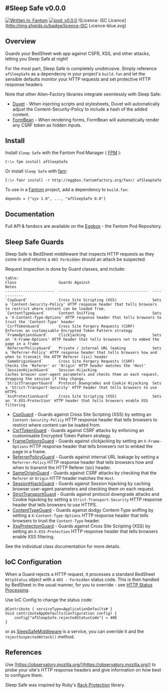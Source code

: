 #Sleep Safe v0.0.0
---

[![Written in: Fantom](http://img.shields.io/badge/written%20in-Fantom-lightgray.svg)](http://fantom-lang.org/)
[![pod: v0.0.0](http://img.shields.io/badge/pod-v0.0.0-yellow.svg)](http://www.fantomfactory.org/pods/afSleepSafe)
![Licence: ISC Licence](http://img.shields.io/badge/licence-ISC Licence-blue.svg)

## Overview

Guards your BedSheet web app against CSFR, XSS, and other attacks, letting you Sleep Safe at night!

For the most part, Sleep Safe is completely unobtrusive. Simply reference `afSleepSafe` as a dependecny in your project's `build.fan` and let the sensible defaults monitor your HTTP requests and set protective HTTP response headers.

Note that other Alien-Factory libraries integrate seemlessly with Sleep Safe:

- [Duvet](http://eggbox.fantomfactory.org/pods/afDuvet) - When injecting scripts and stylesheets, Duvet will automatically adjust the Content-Security-Policy to include a hash of the added content.
- [FormBean](http://eggbox.fantomfactory.org/pods/afFormBean) - When rendering forms, FormBean will automatically render any CSRF token as hidden inputs.

## Install

Install `Sleep Safe` with the Fantom Pod Manager ( [FPM](http://eggbox.fantomfactory.org/pods/afFpm) ):

    C:\> fpm install afSleepSafe

Or install `Sleep Safe` with [fanr](http://fantom.org/doc/docFanr/Tool.html#install):

    C:\> fanr install -r http://eggbox.fantomfactory.org/fanr/ afSleepSafe

To use in a [Fantom](http://fantom-lang.org/) project, add a dependency to `build.fan`:

    depends = ["sys 1.0", ..., "afSleepSafe 0.0"]

## Documentation

Full API & fandocs are available on the [Eggbox](http://eggbox.fantomfactory.org/pods/afSleepSafe/) - the Fantom Pod Repository.

## Sleep Safe Guards

Sleep Safe is BedSheet middleware that inspects HTTP requests as they come in and returns a `403 Forbidden` should an attack be suspected.

Request inspection is done by Guard classes, and include:

```
table:
Class                   Guards Against                            Notes
----------------------  ----------------------------------------  ------------
`CspGuard`              Cross Site Scripting (XSS)                Sets a 'Content-Security-Policy' HTTP response header that tells browsers to restrict where content can be loaded from.
`ContentTypeGuard`      Content Sniffing                          Sets a 'X-Content-Type-Options' HTTP response header that tells browsers to trust the 'Content-Type' header
`CsrfTokenGuard`        Cross Site Forgery Requests (CSRF)        Enforces an customisable Encrypted Token Pattern strategy
`FrameOptionsGuard`     Clickjacking                              Sets an 'X-Frame-Options' HTTP header that tells browsers not to embed the page in a frame
`ReferrerPolicyGuard`   Private / internal URL leaking            Sets a 'Referrer-Policy' HTTP response header that tells browsers how and when to transmit the HTTP Referer (sic) header
`SameOriginGuard`       Cross Site Forgery Requests (CSRF)        Checks the 'Referer' or 'Origin' HTTP header matches the 'Host'
`SessionHijackGuard`    Session Hijacking                         Caches browser user-agent parameters and checks them on each request, dropping the session if they change.
`StrictTransportGuard`  Protocol Downgrades and Cookie Hijacking  Sets a 'Strict-Transport-Security' HTTP header that tells browsers to use HTTPS
`XssProtectionGuard`    Cross Site Scripting (XSS)                Sets an 'X-XSS-Protection' HTTP header that tells browsers enable XSS filtering
```

- [CspGuard](http://eggbox.fantomfactory.org/pods/afSleepSafe/api/CspGuard) - Guards against Cross Site Scripting (XSS) by setting an `Content-Security-Policy` HTTP response header that tells browsers to restrict where content can be loaded from.
- [CsrfTokenGuard](http://eggbox.fantomfactory.org/pods/afSleepSafe/api/CsrfTokenGuard) - Guards against CSRF attacks by enforcing an customisable Encrypted Token Pattern strategy.
- [FrameOptionsGuard](http://eggbox.fantomfactory.org/pods/afSleepSafe/api/FrameOptionsGuard) - Guards against clickjacking by setting an `X-Frame-Options` HTTP response header that tells browsers not to embed the page in a frame.
- [ReferrerPolicyGuard](http://eggbox.fantomfactory.org/pods/afSleepSafe/api/ReferrerPolicyGuard) - Guards against internal URL leakage by setting a `Referrer-Policy` HTTP response header that tells browsers how and when to transmit the HTTP Referer (sic) header.
- [SameOriginGuard](http://eggbox.fantomfactory.org/pods/afSleepSafe/api/SameOriginGuard) - Guards against CSRF attacks by checking that the `Referer` or `Origin` HTTP header matches the `Host`.
- [SessionHijackGuard](http://eggbox.fantomfactory.org/pods/afSleepSafe/api/SessionHijackGuard) - Guards against Session hijacking by caching browser user-agent parameters and checking them on each request.
- [StrictTransportGuard](http://eggbox.fantomfactory.org/pods/afSleepSafe/api/StrictTransportGuard) - Guards against protocol downgrade attacks and Cookie hijacking by setting a `Strict-Transport-Security` HTTP response header that tells browsers to use HTTPS.
- [ContentTypeGuard](http://eggbox.fantomfactory.org/pods/afSleepSafe/api/ContentTypeGuard) - Guards against dodgy Content-Type sniffing by setting a `X-Content-Type-Options` HTTP response header that tells browsers to trust the `Content-Type` header.
- [XssProtectionGuard](http://eggbox.fantomfactory.org/pods/afSleepSafe/api/XssProtectionGuard) - Guards against Cross Site Scripting (XSS) by setting an `X-XSS-Protection` HTTP response header that tells browsers enable XSS filtering.

See the individual class documentation for more details.

## IoC Configuration

When a Guard rejects a HTTP request, it processes a standard BedSheet `HttpStatus` object with a `403 - Forbidden` status code. This is then handled by BedSheet in the usual manner, for you to override - see [HTTP Status Processing](http://eggbox.fantomfactory.org/pods/afBedSheet/doc/#httpStatusProcessing).

Use IoC Config to change the status code:

```
@Contribute { serviceType=ApplicationDefaults# }
Void contributeAppDefaults(Configuration config) {
    config["afSleepSafe.rejectedStatusCode"] = 400
}
```

or as [SleepSafeMiddleware](http://eggbox.fantomfactory.org/pods/afSleepSafe/api/SleepSafeMiddleware) is a service, you can override it and the `rejectSuspectedAttack()` method.

## References

Use [https://observatory.mozilla.org/](https://observatory.mozilla.org/) to probe your site's HTTP response headers and give information on how best to configure them.

Sleep Safe was inspired by Ruby's [Rack Protection](https://github.com/sinatra/sinatra/tree/master/rack-protection) library.

